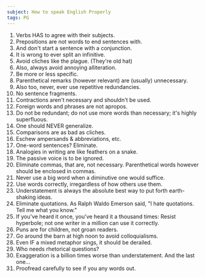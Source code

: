 ```yaml
---
subject: How to speak English Properly
tags: PG
---
```

1.  Verbs HAS to agree with their subjects.
2.  Prepositions are not words to end sentences with.
3.  And don't start a sentence with a conjunction.
4.  It is wrong to ever split an infinitive.
5.  Avoid cliches like the plague.  (They're old hat)
6.  Also, always avoid annoying alliteration.
7.  Be more or less specific.
8.  Parenthetical remarks (however relevant) are (usually) unnecessary.
9.  Also too, never, ever use repetitive redundancies.
10.  No sentence fragments.
11.  Contractions aren't necessary and shouldn't be used.
12.  Foreign words and phrases are not apropos.
13.  Do not be redundant; do not use more words than necessary; it's highly superfluous.
14.  One should NEVER generalize.
15.  Comparisons are as bad as cliches.
16.  Eschew ampersands & abbreviations, etc.
17.  One-word sentences?  Eliminate.
18.  Analogies in writing are like feathers on a snake.
19.  The passive voice is to be ignored.
20.  Eliminate commas, that are, not necessary.  Parenthetical words however should be enclosed in commas.
21.  Never use a big word when a diminutive one would suffice.
22.  Use words correctly, irregardless of how others use them.
23.  Understatement is always the absolute best way to put forth earth-shaking ideas.
24.  Eliminate quotations.  As Ralph Waldo Emerson said, "I hate quotations. Tell me what you know."
25.  If you've heard it once, you've heard it a thousand times: Resist hyperbole; not one writer in a million can use it correctly.
26.  Puns are for children, not groan readers.
27.  Go around the barn at high noon to avoid colloquialisms.
28.  Even IF a mixed metaphor sings, it should be derailed.
29.  Who needs rhetorical questions?
30.  Exaggeration is a billion times worse than understatement.
And the last one...
31.  Proofread carefully to see if you any words out.
